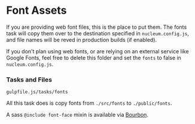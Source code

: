 # Font Assets

If you are providing web font files, this is the place to put them. The fonts task will copy them over to the destination specified in `nucleum.config.js`, and file names will be reved in production builds (if enabled).

If you don't plan using web fonts, or are relying on an external service like Google Fonts, feel free to delete this folder and set the `fonts` to false in `nucleum.config.js`.

### Tasks and Files

```
gulpfile.js/tasks/fonts
```

All this task does is copy fonts from `./src/fonts` to `./public/fonts`.

A sass `@include font-face` mixin is available via [Bourbon](http://bourbon.io/docs/#font-face).
